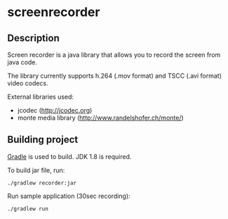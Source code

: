 # screenrecorder

## Description
Screen recorder is a java library that allows you to record the screen from java code.

The library currently supports h.264 (.mov format) and TSCC (.avi format) video codecs.

External libraries used:

- jcodec (http://jcodec.org)
- monte media library (http://www.randelshofer.ch/monte/)

## Building project
[Gradle](http://www.gradle.org) is used to build. JDK 1.8 is required.

To build jar file, run:

    ./gradlew recorder:jar
    
Run sample application (30sec recording):

    ./gradlew run
